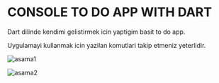 # CONSOLE TO DO APP WITH DART

Dart dilinde kendimi gelistirmek icin yaptigim basit to do app.

Uygulamayi kullanmak icin yazilan komutlari takip etmeniz yeterlidir.

![asama1](https://user-images.githubusercontent.com/102539316/216486164-5c1fc1ca-0464-42a9-a61f-7e613e1457f0.png)

![asama2](https://user-images.githubusercontent.com/102539316/216486203-132a14de-5d21-4bdf-a7cf-d2cda8196c76.png)
